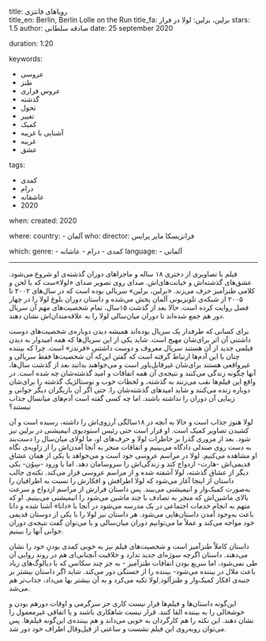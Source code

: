 
title: رویاهای فانتزی  
title_en: Berlin, Berlin Lolle on the Run
title_fa: برلین، برلین: لولا در فرار 
stars: 1.5 
author: صادقه سلطانی
date: 25 september 2020

duration: 1:20

keywords:
  - عروسی
  - طنز
  - عروس فراری
  - گذشته
  - تحول
  - تغییر
  - کمیک
  - آشنایی با غریبه
  - غریبه
  - عشق

tags:
  - کمدی
  - درام
  - عاشقانه
  - 2020  

when:
  created: 2020

where:
  country:
    - آلمان 
who:
  director: فرانزیسکا مایر پرایس  

which:
  genre:
    - کمدی
    - درام
    - عاشانه
  language:
    - آلمانی
   
---

فیلم با تصاویری از دختری ۱۸ ساله و ماجراهای دوران گذشته‌ی او شروع می‌شود. عشق‌های گذشته‌اش و خیانت‌های‌اش. صدای روی تصویر صدای «لولا»ست که با لحن و کلامی طنزآمیز حرف می‌زند. «برلین، برلین» سریالی بوده است که در سال‌های ۲۰۰۲ تا ۲۰۰۵ از شبکه‌ی تلویزیونی آلمان پخش می‌شده و داستان دوران بلوغ لولا را در چهار فصل روایت کرده است. حالا بعد از گذشت ۱۵سال، تمام شخصیت‌های مهم آن سریال دور هم جمع شده‌اند تا دوران میان‌سالی لولا را به علاقه‌مندان‌اش نشان دهند. 

برای کسانی که طرفدار یک سریال بوده‌اند همیشه دیدن دوباره‌ی شخصیت‌های دوست داشتنی‌ آن اثر برای‌شان مهیج است. شاید یکی از این سریال‌ها که همه امیدوار به دیدن فیلمی جدید از آن هستند سریال معروف و دوست داشتنیِ «فرندز» است. چرا که بیننده چنان با این آدم‌ها ارتباط گرفته است که گفتن این‌که آن شخصیت‌ها فقط سریالی و غیرواقعی هستند برای‌شان غیرقابل‌باور است و می‌خواهند بدانند بعد از گذشت سال‌ها، آنها چگونه زندگی می‌کنند و نتیجه‌ی آن همه اتفاقات و امید گذشته‌شان چه شده است. در واقع این فیلم‌ها نقب می‌زنند به گذشته، و لحظات خوب و نوستالژیک گذشته را برای‌شان دوباره زنده می‌کنند و شاید امیدهای گذشته‌شان را. حتی اگر آن بازیگران دیگر جوانی و زیبایی آن دوران را نداشته باشند. اما چه کسی گفته است آدم‌های میانسال جذاب نیستند؟ 

لولا هنوز جذاب است و حالا به آنچه در ۱۸سالگی آرزوی‌اش را داشته، رسیده است و آن کشیدن تصاویر کمیک است. او قرار است حتی رئیس استودیوی انیمیشنی در برلین نیز شود.  بعد از مروری گذرا بر خاطرات لولا و حرف‌های او، ما لولای میان‌سال را دست‌بند به دست روی صندلی دادگاه می‌بینیم و اتفاقات منجر به آنجا آمدن‌اش را از زاویه‌ی نگاه او مشاهده می‌کنیم.  لولا در مراسم عروسی خود است و می‌خواهد با یکی از همان عشاق قدیمی‌اش -هارت- ازدواج کند و زندگی‌اش را سروسامان دهد.  اما با ورود -سِوُن- یکی دیگر از عشاق گذشته، لولا آشفته شده و از مراسم عروسی فرار می‌کند. نکته‌ی جالب داستان از اینجا آغاز می‌شود که لولا اطرافش و افکارش را نسبت به اطرافیان را به‌صورت کمیک‌وار و انیمیشنی می‌بیند. پس داستان فرارش از مراسم ازدواج و سرعت بالای ماشین‌اش که منجر به تصادف با چند ماشین می‌شود را انیمیشنی می‌بینیم. او که متهم به انجام خدمات اجتماعی در یک مدرسه می‌شود در آنجا با «دانا» آشنا شده و دانا باعث به‌وجود آمدن داستان‌هایی می‌شود. هر داستان نیز لولا را با یکی از دوستان قدیمی خود مواجه می‌کند و عملاً ما می‌توانیم دوران میان‌سالی و یا می‌توان گفت نتیجه‌ی دوران جوانی آنها را ببینیم. 

داستان کاملاْ طنزآمیز است و شخصیت‌های فیلم نیز به خوبی کمدی بودنِ خود را نشان می‌دهند. داستان اگرچه سوژه‌ای جدید ندارد و خلاقیت آنچنانی‌ای هم در روند روایی آن طی نمی‌شود، اما سریع بودن اتفافات طنزآمیز - به جز چند سکانس که با دیالوگ‌های زیاد باعث ملال در بیننده می‌شود- بیننده را از خستگی دور می‌کند. شاید اگر داستان بیشتر بر جنبه‌ی افکار کمیک‌وار و طنزآلود ِلولا تکیه می‌کرد و به آن بیشتر بها می‌داد، جذاب‌تر هم می‌شد.

این‌گونه داستان‌ها و فیلم‌ها قرار نیست کاری جز سرگرمی و اوقات دورهم بودن و خوشحالی را به بیننده القا کنند. قرار نیست شاهکاری باشند و یا اتفاقی غیرمعمول را نشان دهند. این نکته را هم کارگردان به خوبی می‌داند و هم بیننده‌ی این‌گونه فیلم‌ها. پس می‌توان روبه‌روی‌ این فیلم نشست و ساعتی از قیل‌و‌قال اطراف خود دور شد.